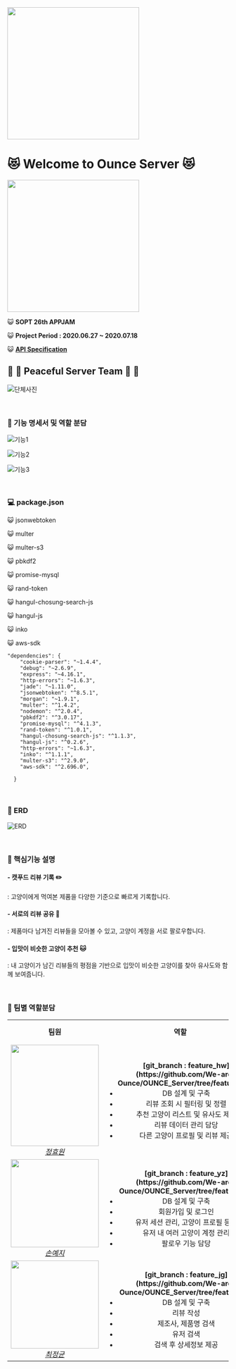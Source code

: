 <img src="https://user-images.githubusercontent.com/45676906/86876305-602e1080-c11f-11ea-96b3-5732ecea5017.jpg" width="300" height="300">


# :heart_eyes_cat: Welcome to Ounce Server :heart_eyes_cat:

<img src="https://user-images.githubusercontent.com/45676906/86876305-602e1080-c11f-11ea-96b3-5732ecea5017.jpg" width="300" height="300">


:smiley_cat: <b>SOPT 26th APPJAM</b>

:smiley_cat: <b>Project Period : 2020.06.27 ~ 2020.07.18</b>

:smiley_cat: <b>[API Specification](https://github.com/We-are-Ounce/OUNCE_Server/wiki)</b>


## :rainbow: :unicorn: Peaceful Server Team :unicorn: :rainbow:
![단체사진](./ounce/img/단체사진.jpg)


<br>


### :open_file_folder: 기능 명세서 및 역할 분담

![기능1](./ounce/img/기능1.jpg)

![기능2](./ounce/img/기능2.jpg)

![기능3](./ounce/img/기능3.jpg)


<br>

### :computer: package.json

:smiley_cat: jsonwebtoken

:smiley_cat: multer

:smiley_cat: multer-s3

:smiley_cat: pbkdf2

:smiley_cat: promise-mysql

:smiley_cat: rand-token

:smiley_cat: hangul-chosung-search-js

:smiley_cat: hangul-js

:smiley_cat: inko

:smiley_cat: aws-sdk

```
"dependencies": {
    "cookie-parser": "~1.4.4",
    "debug": "~2.6.9",
    "express": "~4.16.1",
    "http-errors": "~1.6.3",
    "jade": "~1.11.0",
    "jsonwebtoken": "^8.5.1",
    "morgan": "~1.9.1",
    "multer": "^1.4.2",
    "nodemon": "^2.0.4",
    "pbkdf2": "^3.0.17",
    "promise-mysql": "^4.1.3",
    "rand-token": "^1.0.1",
    "hangul-chosung-search-js": "^1.1.3",
    "hangul-js": "^0.2.6",
    "http-errors": "~1.6.3",
    "inko": "^1.1.1",
    "multer-s3": "^2.9.0",
    "aws-sdk": "^2.696.0",

  }
```

<br>

### :crystal_ball: ERD 

![ERD](./ounce/img/ERD.png)

<br>

###  :paperclip: 핵심기능 설명


####  - 캣푸드 리뷰 기록 :pencil2:
: 고양이에게 먹여본 제품을 다양한 기준으로 빠르게 기록합니다.
 
 
####  - 서로의 리뷰 공유 :page_facing_up:  
: 제품마다 남겨진 리뷰들을 모아볼 수 있고, 고양이 계정을 서로 팔로우합니다.


####  - 입맛이 비슷한 고양이 추천  :cat:  
: 내 고양이가 남긴 리뷰들의 평점을 기반으로
입맛이 비슷한 고양이를 찾아 유사도와 함께 보여줍니다.


<br>


### :eyes: 팀별 역할분담

<table>
    <tr align="center">
        <td><B>팀원<B></td>
        <td width="200"><B>역할<B></td>
        <td><B>개인 목표<B></td>
    </tr>
    <tr align="center">
        <td>
            <img src="./ounce/img/효원.jpg" width="200" height="230">
            <br>
            <a href="https://github.com/Jeong-Hyowon"><I>정효원</I></a>
        </td>
        <td width="400">
            <ul>
                <b>[git_branch : feature_hw](https://github.com/We-are-Ounce/OUNCE_Server/tree/feature_hw)</b>
                <li>DB 설계 및 구축</li>
                <li>리뷰 조회 시 필터링 및 정렬</li>
                <li>추천  고양이 리스트 및 유사도 제공</li>
                <li>리뷰 데이터 관리 담당</li>
                <li>다른 고양이 프로필 및 리뷰 제공</li>
            </ul>
        </td>
        <td>대상</td>
    </tr>
    <tr align="center">
        <td>
            <img src="./ounce/img/예지.jpg" width="200">
            <br>
            <a href="https://github.com/yezgoget"><I>손예지</I></a>
        </td>
        <td width="400">
            <ul>
                <b>[git_branch : feature_yz](https://github.com/We-are-Ounce/OUNCE_Server/tree/feature_yz)</b>
                <li>DB 설계 및 구축</li>
                <li>회원가입 및 로그인</li>
                <li>유저 세션 관리, 고양이 프로필 등록</li>
                <li>유저 내 여러 고양이 계정 관리</li>
                <li>팔로우 기능 담당</li>
            </ul>
        </td>
        <td>인기상</td>
    </tr>
    <tr align="center">
        <td>
            <img src="./ounce/img/정균.jpg" width="200">
            <br>
            <a href="https://github.com/wjdrbs96"><I>최정균</I></a>
        </td>
        <td width="400">
            <ul>
                <b>[git_branch : feature_jg](https://github.com/We-are-Ounce/OUNCE_Server/tree/feature_jg)</b>
                <li>DB 설계 및 구축</li>
                <li>리뷰 작성</li>
                <li>제조사, 제품명 검색</li>
                <li>유저 검색</li>
                <li>검색 후 상세정보 제공</li>
            </ul>
        </td>
        <td>MVP</td>
    </tr>
</table>
